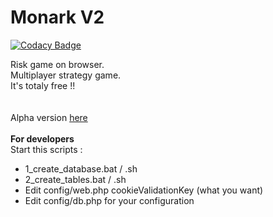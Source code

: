 # Monark V2

[![Codacy Badge](https://api.codacy.com/project/badge/Grade/6fe36015b70e414db53a5213bbbe7191)](https://www.codacy.com/app/paul.bouquet/Monark2?utm_source=github.com&utm_medium=referral&utm_content=Herklos/Monark2&utm_campaign=badger)

Risk game on browser.<br>
Multiplayer strategy game.<br>
It's totaly free !!<br>
<br><br>
Alpha version <a href="http://monark2.hebergratuit.net/web/" target="_blank">here</a>
<br><br>
<b>For developers </b><br>
Start this scripts : <br>
- 1_create_database.bat / .sh<br>
- 2_create_tables.bat / .sh<br>
- Edit config/web.php cookieValidationKey (what you want)<br>
- Edit config/db.php for your configuration <br>

